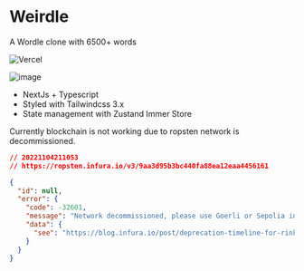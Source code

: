 # Weirdle
A Wordle clone with 6500+ words

![Vercel](http://therealsujitk-vercel-badge.vercel.app/?app=weirdle)

![image](https://user-images.githubusercontent.com/273334/151953010-f76889f3-ba92-4b44-837d-40aef902561d.png)



+ NextJs + Typescript
+ Styled with Tailwindcss 3.x
+ State management with Zustand Immer Store 

Currently blockchain is not working due to ropsten network is decommissioned.

```json
// 20221104211053
// https://ropsten.infura.io/v3/9aa3d95b3bc440fa88ea12eaa4456161

{
  "id": null,
  "error": {
    "code": -32601,
    "message": "Network decommissioned, please use Goerli or Sepolia instead",
    "data": {
      "see": "https://blog.infura.io/post/deprecation-timeline-for-rinkeby-ropsten-and-kovan-testnets"
    }
  }
}
```
